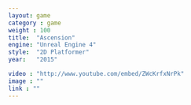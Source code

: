 ```yaml
---
layout: game
category : game
weight : 100
title:  "Ascension"
engine: "Unreal Engine 4"
style:  "2D Platformer"
year:   "2015"

video : "http://www.youtube.com/embed/ZWcKrfxNrPk"
image : ""
link : ""
---
```

